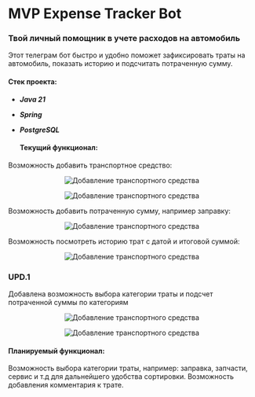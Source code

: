 # MVP Expense Tracker Bot
### Твой личный помощник в учете расходов на автомобиль



Этот телеграм бот быстро и удобно поможет зафиксировать траты на автомобиль, показать историю и подсчитать потраченную сумму. 

#### Стек проекта:
   
* ***Java 21***
 
* ***Spring***

* ***PostgreSQL***




  ####   Текущий функционал: 

Возможность добавить транспортное средство:
<p align="center">
  <img src="https://github.com/17Lexy/ExpenseTracker/assets/135131851/a98f104f-9814-4449-977c-8469c36f4ba1" alt="Добавление транспортного средства"/>
</p>
<p align="center">
  <img src="https://github.com/17Lexy/ExpenseTracker/assets/135131851/10c17ae3-8b4a-47a9-ac9d-5540dad9daee" alt="Добавление транспортного средства"/>
</p>



Возможность добавить потраченную сумму, например заправку:
<p align="center">
  <img src="https://github.com/17Lexy/ExpenseTracker/assets/135131851/044da992-5dca-4491-82fc-381d729d88cd" alt="Добавление транспортного средства"/>
</p>


Возможность посмотреть историю трат с датой и итоговой суммой:
<p align="center">
  <img src="https://github.com/17Lexy/ExpenseTracker/assets/135131851/287cebfe-4d0d-4cb5-80a7-43c489835df0" alt="Добавление транспортного средства"/>
</p>


### UPD.1

Добавлена возможность выбора категории траты и подсчет потраченной суммы по категориям
<p align="center">
  <img src="https://github.com/17Lexy/ExpenseTracker/assets/135131851/876cabde-dc9b-4c1b-84e4-f1bd91e38397" alt="Добавление транспортного средства"/>
</p>
<p align="center">
  <img src="![image](https://github.com/17Lexy/ExpenseTracker/assets/135131851/a7ca60ce-8c8e-430a-b78a-21741bb51ab4)"
)
" alt="Добавление транспортного средства"/>
</p>






####   Планируемый функционал: 
Возможность выбора категории траты, например: заправка, запчасти, сервис и т.д для дальнейшего удобства сортировки.
Возможность добавления комментария к трате.

